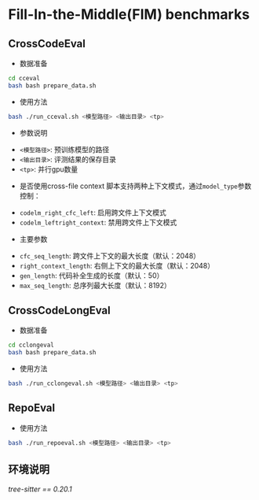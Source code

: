 # Fill-In-the-Middle(FIM) benchmarks
## CrossCodeEval
* 数据准备
```bash
cd cceval
bash bash prepare_data.sh
```
* 使用方法
```bash
bash ./run_cceval.sh <模型路径> <输出目录> <tp>
```
* 参数说明
- `<模型路径>`: 预训练模型的路径
- `<输出目录>`: 评测结果的保存目录
- `<tp>`: 并行gpu数量

* 是否使用cross-file context
脚本支持两种上下文模式，通过`model_type`参数控制：
- `codelm_right_cfc_left`: 启用跨文件上下文模式
- `codelm_leftright_context`: 禁用跨文件上下文模式

* 主要参数
- `cfc_seq_length`: 跨文件上下文的最大长度（默认：2048）
- `right_context_length`: 右侧上下文的最大长度（默认：2048）
- `gen_length`: 代码补全生成的长度（默认：50）
- `max_seq_length`: 总序列最大长度（默认：8192）

## CrossCodeLongEval
* 数据准备
```bash
cd cclongeval
bash bash prepare_data.sh
```
* 使用方法
```bash
bash ./run_cclongeval.sh <模型路径> <输出目录> <tp>
```

## RepoEval
* 使用方法
```bash
bash ./run_repoeval.sh <模型路径> <输出目录> <tp>
```

## 环境说明
*tree-sitter == 0.20.1*